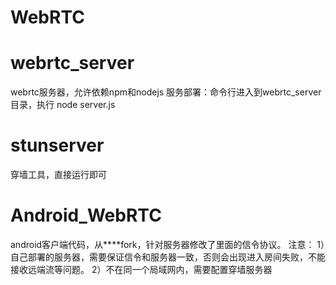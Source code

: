 # WebRTC
# webrtc_server
webrtc服务器，允许依赖npm和nodejs
服务部署：命令行进入到webrtc_server目录，执行 node server.js
# stunserver
穿墙工具，直接运行即可
# Android_WebRTC
android客户端代码，从****fork，针对服务器修改了里面的信令协议。
 注意：
 1）自己部署的服务器，需要保证信令和服务器一致，否则会出现进入房间失败，不能接收远端流等问题。
 2）不在同一个局域网内，需要配置穿墙服务器
 
